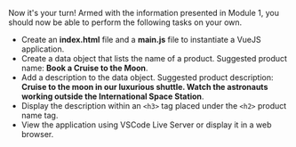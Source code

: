 Now it's your turn! Armed with the information presented in Module 1, you should now be able to perform the following tasks on your own.

- Create an **index.html** file and a **main.js** file to instantiate a VueJS application.
- Create a data object that lists the name of a product. Suggested product name: **Book a Cruise to the Moon**.
- Add a description to the data object. Suggested product description: **Cruise to the moon in our luxurious shuttle. Watch the astronauts working outside the International Space Station**.
- Display the description within an `<h3>` tag placed under the `<h2>` product name tag.
- View the application using VSCode Live Server or display it in a web browser.
